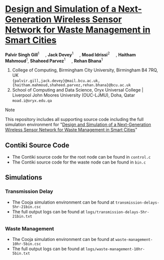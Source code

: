 # [Design and Simulation of a Next-Generation Wireless Sensor Network for Waste Management in Smart Cities](url)

**Palvir Singh Gill**<sup>1</sup> <a href="https://orcid.org/0009-0002-7791-3556"><img src="https://upload.wikimedia.org/wikipedia/commons/0/06/ORCID_iD.svg" width="16"></a>, **Jack Devey**<sup>1</sup> <a href="https://orcid.org/0009-0002-9513-2817"><img src="https://upload.wikimedia.org/wikipedia/commons/0/06/ORCID_iD.svg" width="16"></a>, **Moad Idrissi**<sup>2</sup> <a href="https://orcid.org/0000-0002-9995-3180"><img src="https://upload.wikimedia.org/wikipedia/commons/0/06/ORCID_iD.svg" width="16"></a>, **Haitham Mahmoud**<sup>1</sup>, **Shaheed Parvez**<sup>1</sup> <a href="https://orcid.org/0009-0000-8699-0006"><img src="https://upload.wikimedia.org/wikipedia/commons/0/06/ORCID_iD.svg" width="16"></a>, **Rehan Bhana**<sup>1</sup>

1. College of Computing, Birmingham City University, Birmingham B4 7RQ, UK </br> `{palvir.gill,jack.devey}@mail.bcu.ac.uk, {haitham.mahmoud,shaheed.parvez,rehan.bhana}@bcu.ac.uk`
2. School of Computing and Data Science, Oryx Universal College | Liverpool John Moores University (OUC-LJMU), Doha, Qatar </br> `moad.i@oryx.edu.qa`

> [!NOTE]
> This repository includes all supporting source code including the full simulation environment for "[Design and Simulation of a Next-Generation Wireless Sensor Network for Waste Management in Smart Cities]()"

## Contiki Source Code
- The Contiki source code for the root node can be found in `control.c`
- The Contiki source code for the waste node can be found in `bin.c`

## Simulations
### Transmission Delay
- The Cooja simulation environment can be found at `transmission-delays-5hr-21bin.csc`
- The full output logs can be found at `logs/transmission-delays-5hr-21bin.txt`

### Waste Management
- The Cooja simulation environment can be found at `waste-management-10hr-5bin.csc`
- The full output logs can be found at `logs/waste-management-10hr-5bin.txt`
